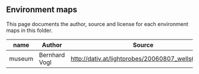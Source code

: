 ## Environment maps

This page documents the author, source and license for each environment maps in this folder.

| name | Author | Source | License |
|------|--------|--------|---------|
| museum | Bernhard Vogl | http://dativ.at/lightprobes/20060807_wells6_hd.jpg | Free, non-commercial |
